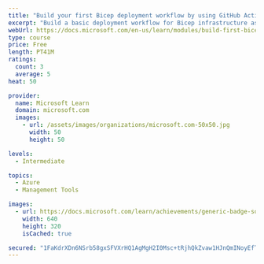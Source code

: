 ```yaml
---
title: "Build your first Bicep deployment workflow by using GitHub Actions"
excerpt: "Build a basic deployment workflow for Bicep infrastructure as code templates by using Azure DevOps and GitHub Actions."
webUrl: https://docs.microsoft.com/en-us/learn/modules/build-first-bicep-deployment-pipeline-using-github-actions/
type: course
price: Free
length: PT41M
ratings:
  count: 3
  average: 5
heat: 50

provider:
  name: Microsoft Learn
  domain: microsoft.com
  images:
    - url: /assets/images/organizations/microsoft.com-50x50.jpg
      width: 50
      height: 50

levels:
  - Intermediate

topics:
  - Azure
  - Management Tools

images:
  - url: https://docs.microsoft.com/learn/achievements/generic-badge-social.png
    width: 640
    height: 320
    isCached: true

secured: "1FaKdrXDn6NSrb58gxSFVXrHQ1AgMgH2I0Msc+tRjhQkZvaw1HJnQmINoyEfTBz7oUfIz9NiD+6ZjIDTq1swgxMGFzr9C5FJzYEF8Hn1KeWv6k0DQdC0fibIkqr24abrQFbgee8Pb6OPYCWW318epjxDdV+IDoo/TrRmFlvGfgaGNwRHTtUWao2/jSdcoPrGr4XfFY07gNOTypa78MZeiS8JyfjaXsnx8WPYU10HEY6oFGm4UFnW8F1erMaZcFeq9giL4Q99Qb3Epln35M3x20VvOhmYxJpa1ODtxTzNwdAjgMngMQyMSduLpGy6SbKHLHcVB2cAAcQOJdxx4YuuE0uLxkN/Zle3MXYP6ekQJxupmodgm0t1kkU1CRnQR7E+r0Uy752Ab/U0LCfhrzaS5g==;UfogIYsW9lCD2TA49ZdA6w=="
---
```


